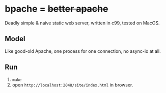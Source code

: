# bpache = ~~better apache~~

Deadly simple & naive static web server, written in c99, tested on MacOS.

## Model

Like good-old Apache, one process for one connection, no async-io at all.

## Run

1. `make`
2. open `http://localhost:2048/site/index.html` in browser.
